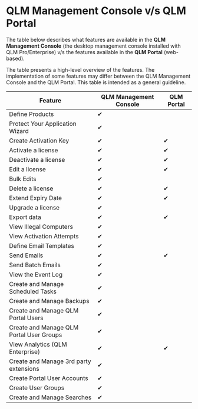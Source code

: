 # QLM Management Console v/s QLM Portal

The table below describes what features are available in the **QLM Management Console** (the desktop management console installed with QLM Pro/Enterprise) v/s the features available in the **QLM Portal** (web-based).&#x20;

The table presents a high-level overview of the features. The implementation of some features may differ between the QLM Management Console and the QLM Portal. This table is intended as a general guideline.

| Feature                                  | QLM Management Console | QLM Portal |
| ---------------------------------------- | ---------------------- | ---------- |
| Define Products                          | ✔                      |            |
| Protect Your Application Wizard          |  ✔                     |            |
| Create Activation Key                    |  ✔                     |  ✔         |
| Activate a license                       |  ✔                     |  ✔         |
| Deactivate a license                     |  ✔                     |  ✔         |
| Edit a license                           |  ✔                     |  ✔         |
| Bulk Edits                               |  ✔                     |            |
| Delete a license                         |  ✔                     |  ✔         |
| Extend Expiry Date                       |  ✔                     |  ✔         |
| Upgrade a license                        |  ✔                     |            |
| Export data                              |  ✔                     |  ✔         |
| View Illegal Computers                   |  ✔                     |            |
| View Activation Attempts                 |  ✔                     |            |
| Define Email Templates                   |  ✔                     |            |
| Send Emails                              |  ✔                     |  ✔         |
| Send Batch Emails                        |  ✔                     |            |
| View the Event Log                       |  ✔                     |            |
| Create and Manage Scheduled Tasks        |  ✔                     |            |
| Create and Manage Backups                |  ✔                     |            |
| Create and Manage QLM Portal Users       |  ✔                     |            |
| Create and Manage QLM Portal User Groups |  ✔                     |            |
| View Analytics (QLM Enterprise)          |  ✔                     | ✔          |
| Create and Manage 3rd party extensions   |  ✔                     |            |
| Create Portal User Accounts              | ✔                      |            |
| Create User Groups                       | ✔                      |            |
| Create and Manage Searches               | ✔                      |            |
